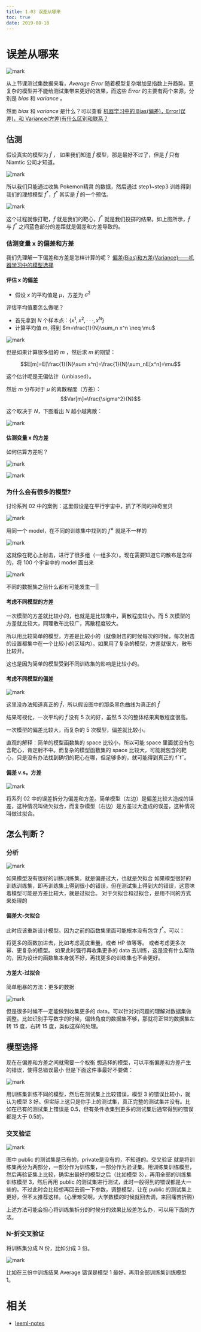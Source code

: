 ```yaml
---
title: 1.03 误差从哪来
toc: true
date: 2019-08-18
---
```

# 误差从哪来



![mark](http://images.iterate.site/blog/image/20190818/zwTnypADtlod.png?imageslim)


从上节课测试集数据来看，$Average\ Error$ 随着模型复杂增加呈指数上升趋势。更复杂的模型并不能给测试集带来更好的效果，而这些 $Error$ 的主要有两个来源，分别是 $bias$ 和 $variance$ 。

然而 $bias$ 和 $variance$ 是什么？可以查看 [机器学习中的 Bias(偏差)，Error(误差)，和 Variance(方差)有什么区别和联系？](https://www.zhihu.com/question/27068705)

## 估测

假设真实的模型为 $\hat f$ ， 如果我们知道 $\hat f$ 模型，那是最好不过了，但是 $\hat f$ 只有 Niamtic 公司才知道。

![mark](http://images.iterate.site/blog/image/20190818/iJ11oqv2FPIB.png?imageslim)

所以我们只能通过收集 Pokemon精灵 的数据，然后通过 step1~step3 训练得到我们的理想模型 $f^*$，$f^*$ 其实是  $\hat f$ 的一个预估。

![mark](http://images.iterate.site/blog/image/20190818/nbE1UGOt7Bfd.png?imageslim)

这个过程就像打靶，$\hat f$ 就是我们的靶心，$f^*$ 就是我们投掷的结果。如上图所示，$\hat f$ 与  $f^*$ 之间蓝色部分的差距就是偏差和方差导致的。

### 估测变量 x 的偏差和方差


我们先理解一下偏差和方差是怎样计算的呢？ [偏差(Bias)和方差(Variance)——机器学习中的模型选择](https://segmentfault.com/a/1190000016447144)

#### 评估 x 的偏差



 - 假设 $x$ 的平均值是  $\mu$，方差为 $\sigma^2$

评估平均值要怎么做呢？

- 首先拿到 $N$ 个样本点：$\{x^1,x^2,···,x^N\}$
- 计算平均值 $m$, 得到 $m=\frac{1}{N}\sum_n x^n \neq \mu$

![mark](http://images.iterate.site/blog/image/20190818/DQttzue1Mwne.png?imageslim)

但是如果计算很多组的 $m$ ，然后求 $m$ 的期望：

$$E[m]=E[\frac{1}{N}\sum x^n]=\frac{1}{N}\sum_nE[x^n]=\mu$$

这个估计呢是无偏估计（unbiased）。

然后 $m$ 分布对于 $\mu$ 的离散程度（方差）：
$$Var[m]=\frac{\sigma^2}{N}$$

这个取决于 $N$，下图看出 $N$ 越小越离散：

![mark](http://images.iterate.site/blog/image/20190818/SFUssPxNtEQ4.png?imageslim)

#### 估测变量 x 的方差

如何估算方差呢？

![mark](http://images.iterate.site/blog/image/20190818/AwI2xkTkl2nr.png?imageslim)

![mark](http://images.iterate.site/blog/image/20190818/XuVNrIn32Ct4.png?imageslim)

### 为什么会有很多的模型?

讨论系列 02 中的案例：这里假设是在平行宇宙中，抓了不同的神奇宝贝

![mark](http://images.iterate.site/blog/image/20190818/PkrEsB3Gjkpk.png?imageslim)

用同一个 model，在不同的训练集中找到的 $f^∗$ 就是不一样的

![mark](http://images.iterate.site/blog/image/20190818/fJaCpyhLvxBs.png?imageslim)

这就像在靶心上射击，进行了很多组（一组多次）。现在需要知道它的散布是怎样的，将 100 个宇宙中的 model 画出来

![mark](http://images.iterate.site/blog/image/20190818/Eqn7udFSk0I4.png?imageslim)

不同的数据集之前什么都有可能发生—||


#### 考虑不同模型的方差

一次模型的方差就比较小的，也就是是比较集中，离散程度较小。而 5 次模型的方差就比较大，同理散布比较广，离散程度较大。

所以用比较简单的模型，方差是比较小的（就像射击的时候每次的时候，每次射击的设置都集中在一个比较小的区域内）。如果用了复杂的模型，方差就很大，散布比较开。

这也是因为简单的模型受到不同训练集的影响是比较小的。

#### 考虑不同模型的偏差

![mark](http://images.iterate.site/blog/image/20190818/zGo2K0lOtNMX.png?imageslim)

这里没办法知道真正的 $\hat{f}$，所以假设图中的那条黑色曲线为真正的 $\hat{f}$

结果可视化，一次平均的 $\bar{f}$ 没有 5 次的好，虽然 5 次的整体结果离散程度很高。



一次模型的偏差比较大，而复杂的 5 次模型，偏差就比较小。

直观的解释：简单的模型函数集的 space 比较小，所以可能 space 里面就没有包含靶心，肯定射不中。而复杂的模型函数集的 space 比较大，可能就包含的靶心，只是没有办法找到确切的靶心在哪，但足够多的，就可能得到真正的 f¯f¯。


#### 偏差 v.s。方差

![mark](http://images.iterate.site/blog/image/20190818/xYd1KMSSqeUI.png?imageslim)

将系列 02 中的误差拆分为偏差和方差。简单模型（左边）是偏差比较大造成的误差，这种情况叫做欠拟合，而复杂模型（右边）是方差过大造成的误差，这种情况叫做过拟合。

## 怎么判断？

### 分析

![mark](http://images.iterate.site/blog/image/20190818/uitYBy1SDL6n.png?imageslim)

如果模型没有很好的训练训练集，就是偏差过大，也就是欠拟合
如果模型很好的训练训练集，即再训练集上得到很小的错误，但在测试集上得到大的错误，这意味着模型可能是方差比较大，就是过拟合。
对于欠拟合和过拟合，是用不同的方式来处理的

#### 偏差大-欠拟合

此时应该重新设计模型。因为之前的函数集里面可能根本没有包含 $f^*$。可以：


将更多的函数加进去，比如考虑高度重量，或者 HP 值等等。
或者考虑更多次幂、更复杂的模型。
如果此时强行再收集更多的 data 去训练，这是没有什么帮助的，因为设计的函数集本身就不好，再找更多的训练集也不会更好。

#### 方差大-过拟合

简单粗暴的方法：更多的数据

![mark](http://images.iterate.site/blog/image/20190818/brwUyb4XrLaX.png?imageslim)

但是很多时候不一定能做到收集更多的 data。可以针对对问题的理解对数据集做调整。比如识别手写数字的时候，偏转角度的数据集不够，那就将正常的数据集左转 15 度，右转 15 度，类似这样的处理。

## 模型选择



现在在偏差和方差之间就需要一个权衡
想选择的模型，可以平衡偏差和方差产生的错误，使得总错误最小
但是下面这件事最好不要做：

![mark](http://images.iterate.site/blog/image/20190818/28W2Kd0aLml8.png?imageslim)

用训练集训练不同的模型，然后在测试集上比较错误，模型 3 的错误比较小，就认为模型 3 好。但实际上这只是你手上的测试集，真正完整的测试集并没有。比如在已有的测试集上错误是 0.5，但有条件收集到更多的测试集后通常得到的错误都是大于 0.5的。

### 交叉验证

![mark](http://images.iterate.site/blog/image/20190818/EIaVLgExmQ3q.png?imageslim)

图中 public 的测试集是已有的，private是没有的，不知道的。交叉验证 就是将训练集再分为两部分，一部分作为训练集，一部分作为验证集。用训练集训练模型，然后再验证集上比较，确实出最好的模型之后（比如模型 3），再用全部的训练集训练模型 3，然后再用 public 的测试集进行测试，此时一般得到的错误都是大一些的。不过此时会比较想再回去调一下参数，调整模型，让在 public 的测试集上更好，但不太推荐这样。（心里难受啊，大学数模的时候就回去调，来回痛苦折腾）

上述方法可能会担心将训练集拆分的时候分的效果比较差怎么办，可以用下面的方法。

### N-折交叉验证
将训练集分成 N 份，比如分成 3 份。

![mark](http://images.iterate.site/blog/image/20190818/gWK3ofnoeCzA.png?imageslim)

比如在三份中训练结果 Average 错误是模型 1 最好，再用全部训练集训练模型 1。





# 相关

- [leeml-notes](https://github.com/datawhalechina/leeml-notes)
